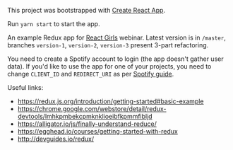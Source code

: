 This project was bootstrapped with [Create React App](https://github.com/facebook/create-react-app).

Run `yarn start` to start the app.

An example Redux app for [React Girls](https://www.reactgirls.com/) webinar. Latest version is in `/master`, branches `version-1`, `version-2`, `version-3` present 3-part refactoring. 

You need to create a Spotify account to login (the app doesn't gather user data). If you'd like to use the app for one of your projects, you need to change `CLIENT_ID` and `REDIRECT_URI` as per [Spotify guide](https://developer.spotify.com/documentation/general/guides/app-settings/#register-your-app).

Useful links:
 - https://redux.js.org/introduction/getting-started#basic-example
 - https://chrome.google.com/webstore/detail/redux-devtools/lmhkpmbekcpmknklioeibfkpmmfibljd
 - https://alligator.io/js/finally-understand-reduce/
 - https://egghead.io/courses/getting-started-with-redux
 - http://devguides.io/redux/
